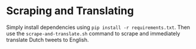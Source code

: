 # Scraping and Translating

Simply install dependencies using `pip install -r requirements.txt`. Then use the `scrape-and-translate.sh` command to scrape and immediately translate Dutch tweets to English.

